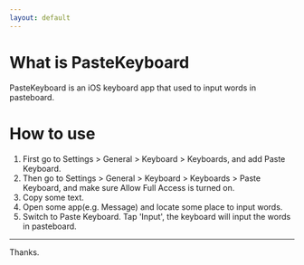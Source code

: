 ```yaml
---
layout: default
---
```



# What is PasteKeyboard

PasteKeyboard is an iOS keyboard app that used to input words in pasteboard.


# How to use

1. First go to Settings > General > Keyboard > Keyboards, and add Paste Keyboard.
2. Then go to Settings > General > Keyboard > Keyboards > Paste Keyboard, and make sure Allow Full Access is turned on.
3. Copy some text.
4. Open some app(e.g. Message) and locate some place to input words.
5. Switch to Paste Keyboard. Tap 'Input', the keyboard will input the words in pasteboard.

---

Thanks.